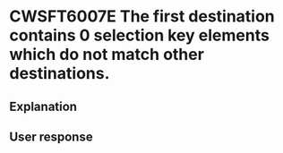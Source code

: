 # CWSFT6007E The first destination contains 0 selection key elements which do not match other destinations.

## Explanation

## User response